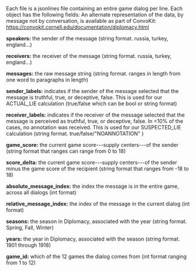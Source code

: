 Each file is a jsonlines file containing an entire game dialog per line. Each object has the following fields: 
An alternate representation of the data, by message not by conversation, is available as part of ConvoKit: https://convokit.cornell.edu/documentation/diplomacy.html

**speakers:** the sender of the message (string format.  russia, turkey, england...)

**receivers:** the receiver of the message (string format.  russia, turkey, england...)

**messages:** the raw message string (string format.  ranges in length from one word to paragraphs in length)

**sender_labels:** indicates if the sender of the message selected that the message is truthful, true, or deceptive, false.  This is used for our ACTUAL_LIE calculation (true/false which can be bool or string format) 

**receiver_labels:** indicates if the receiver of the message selected that the message is perceived as truthful, true, or deceptive, false.  In <10% of the cases, no annotation was received.  This is used for our SUSPECTED_LIE calculation (string format.  true/false/"NOANNOTATION" ) 

**game_score:** the current game score---supply centers---of the sender  (string format that ranges can range from  0 to 18)

**score_delta:** the current game score---supply centers---of the sender minus the game score of the recipient (string format that ranges from -18 to 18)

**absolute_message_index:** the index the message is in the entire game, across all dialogs (int format)

**relative_message_index:**  the index of the message in the current dialog (int format)

**seasons:** the season in Diplomacy, associated with the year (string format. Spring, Fall, Winter)

**years:** the year in Diplomacy, associated with the season (string format.  1901 through 1918)

**game_id:** which of the 12 games the dialog comes from (int format ranging from 1 to 12)
